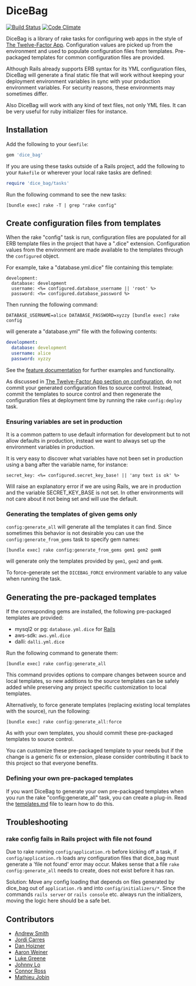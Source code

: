 # DiceBag

[![Build Status](https://travis-ci.org/mdsol/dice_bag.png)](https://travis-ci.org/mdsol/dice_bag)
[![Code Climate](https://codeclimate.com/github/mdsol/dice_bag.png)](https://codeclimate.com/github/mdsol/dice_bag)

DiceBag is a library of rake tasks for configuring web apps in the style of [The
Twelve-Factor App][1]. Configuration values are picked up from the environment
and used to populate configuration files from templates. Pre-packaged templates
for common configuration files are provided.

Although Rails already supports ERB syntax for its YML configuration files, DiceBag will generate a final
static file that will work without keeping your deployment environment variables in sync with your
production environment variables. For security reasons, these environments may sometimes differ.

Also DiceBag will work with any kind of text files, not only YML files. It can be very useful for
ruby initializer files for instance.

[1]: http://www.12factor.net/

## Installation

Add the following to your `Gemfile`:

```ruby
gem 'dice_bag'
```

If you are using these tasks outside of a Rails project, add the following to
your `Rakefile` or wherever your local rake tasks are defined:

```ruby
require 'dice_bag/tasks'
```

Run the following command to see the new tasks:

```
[bundle exec] rake -T | grep "rake config"
```

## Create configuration files from templates

When the rake "config" task is run, configuration files are populated for all
ERB template files in the project that have a ".dice" extension. Configuration
values from the environment are made available to the templates through the
`configured` object.

For example, take a "database.yml.dice" file containing this template:

```erb
development:
  database: development
  username: <%= configured.database_username || 'root' %>
  password: <%= configured.database_password %>
```

Then running the following command:

```
DATABASE_USERNAME=alice DATABASE_PASSWORD=xyzzy [bundle exec] rake config
```

will generate a "database.yml" file with the following contents:

```yaml
development:
  database: development
  username: alice
  password: xyzzy
```

See the [feature documentation][features] for further examples and
functionality.

[features]: https://www.relishapp.com/mdsol/dice-bag/docs

As discussed in [The Twelve-Factor App section on configuration][2], do not
commit your generated configuration files to source control. Instead, commit the
templates to source control and then regenerate the configuration files at
deployment time by running the rake `config:deploy` task.

[2]: http://www.12factor.net/config


### Ensuring variables are set in production

It is a common pattern to use default information for development but to not
 allow defaults in production, instead we want to always set up the environment variables
in production.

It is very easy to discover what variables have not been set in production using a bang after
the variable name, for instance:
```
secret_key: <%= configured.secret_key_base! || 'any text is ok' %>
```
Will raise an explanatory error if we are using Rails, we are in production and the
 variable SECRET_KEY_BASE is not set. In other environments will not care about it
not being set and will use the default.


### Generating the templates of given gems only

`config:generate_all` will generate all the templates it can find. Since sometimes this behavior
is not desirable you can use the `config:generate_from_gems` task to specify gem names:

```
[bundle exec] rake config:generate_from_gems gem1 gem2 gemN
```

will generate only the templates provided by `gem1`, `gem2` and `gemN`.

To force-generate set the `DICEBAG_FORCE` environment variable to any value when running the task.


## Generating the pre-packaged templates

If the corresponding gems are installed, the following pre-packaged templates are provided:

* mysql2 or pg: `database.yml.dice` for [Rails](https://github.com/rails/rails/)
* aws-sdk: `aws.yml.dice`
* dalli: `dalli.yml.dice`

Run the following command to generate them:

```
[bundle exec] rake config:generate_all
```

This command provides options to compare changes between source and local templates, so new additions to the source templates can be safely added while preserving any project specific customization to local templates.

Alternatively, to force generate templates (replacing existing local templates with the source), run the following:

```
[bundle exec] rake config:generate_all:force
```


As with your own templates, you should commit these pre-packaged templates to
source control.

You can customize these pre-packaged template to your needs but if the change is
a generic fix or extension, please consider contributing it back to this project
so that everyone benefits.

### Defining your own pre-packaged templates

If you want DiceBag to generate your own pre-packaged templates when you run the
rake "config:generate_all" task, you can create a plug-in. Read the
[templates.md](./templates.md) file to learn how to do this.

## Troubleshooting

### rake config fails in Rails project with file not found

Due to rake running ``` config/application.rb ``` before kicking off a task,
if ``` config/application.rb ``` loads any configuration files that dice_bag
 must generate a 'file not found' error may occur.  Makes sense that a file
  ``` rake config:generate_all ``` needs to create, does not exist before it has ran.

Solution: Move any config loading that depends on files generated by dice_bag out of `application.rb` and into `config/initializers/*`.  Since the commands
`rails server` or `rails console` etc. always run the initializers, moving the logic
 here should be a safe bet.

## Contributors

* [Andrew Smith](https://github.com/asmith-mdsol)
* [Jordi Carres](https://github.com/jcarres-mdsol)
* [Dan Hoizner](https://github.com/dhoizner-mdsol)
* [Aaron Weiner](https://github.com/HonoreDB)
* [Luke Greene](https://github.com/lgreene-mdsol)
* [Johnny Lo](https://github.com/jlo188)
* [Connor Ross](https://github.com/cross311)
* [Mathieu Jobin](https://github.com/mjobin-mdsol)

